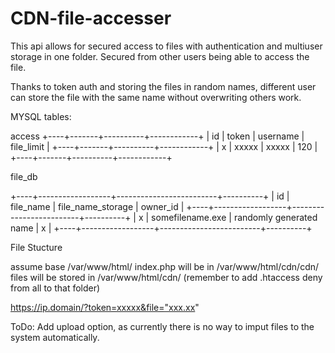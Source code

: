 # CDN-file-accesser

This api allows for secured access to files with authentication and multiuser storage in one folder. Secured from other users being able to access the file. 

Thanks to token auth and storing the files in random names, different user can store the file with the same name without overwriting others work.


MYSQL tables:

access
+----+-------+----------+------------+
| id | token | username | file_limit |
+----+-------+----------+------------+
| x  | xxxxx | xxxxx    |        120 |
+----+-------+----------+------------+

file_db

+----+------------------+-------------------------+----------+
| id |    file_name     |    file_name_storage    | owner_id |
+----+------------------+-------------------------+----------+
| x  | somefilename.exe | randomly generated name | x        |
+----+------------------+-------------------------+----------+

File Stucture

assume base /var/www/html/
index.php will be in /var/www/html/cdn/cdn/
files will be stored in /var/www/html/cdn/ (remember to add .htaccess deny from all to that folder)


https://ip.domain/?token=xxxxx&file="xxx.xx"


ToDo:
Add upload option, as currently there is no way to imput files to the system automatically. 
